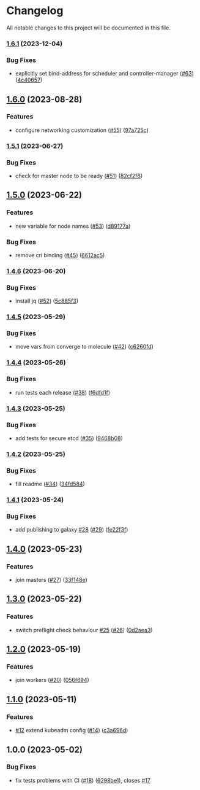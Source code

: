 # Changelog

All notable changes to this project will be documented in this file.

### [1.6.1](https://github.com/cloud-labs-infra/ansible-k8s-cluster/compare/v1.6.0...v1.6.1) (2023-12-04)


### Bug Fixes

* explicitly set bind-address for scheduler and controller-manager ([#63](https://github.com/cloud-labs-infra/ansible-k8s-cluster/issues/63)) ([4c40657](https://github.com/cloud-labs-infra/ansible-k8s-cluster/commit/4c40657efa0302135d45c2cc441d73bddf3410ce))

## [1.6.0](https://github.com/cloud-labs-infra/ansible-k8s-cluster/compare/v1.5.1...v1.6.0) (2023-08-28)


### Features

* configure networking customization ([#55](https://github.com/cloud-labs-infra/ansible-k8s-cluster/issues/55)) ([97a725c](https://github.com/cloud-labs-infra/ansible-k8s-cluster/commit/97a725ca7b0e2b6e45886585504ecdc49dbdd517))

### [1.5.1](https://github.com/cloud-labs-infra/ansible-k8s-cluster/compare/v1.5.0...v1.5.1) (2023-06-27)


### Bug Fixes

* check for master node to be ready ([#51](https://github.com/cloud-labs-infra/ansible-k8s-cluster/issues/51)) ([82cf2f8](https://github.com/cloud-labs-infra/ansible-k8s-cluster/commit/82cf2f812d14378bff38e35b679bd5bc5ab081b0))

## [1.5.0](https://github.com/cloud-labs-infra/ansible-k8s-cluster/compare/v1.4.6...v1.5.0) (2023-06-22)


### Features

* new variable for node names ([#53](https://github.com/cloud-labs-infra/ansible-k8s-cluster/issues/53)) ([d89177a](https://github.com/cloud-labs-infra/ansible-k8s-cluster/commit/d89177a481d3d99fcdfb8a6d6f96393d8b219979))


### Bug Fixes

* remove cri binding ([#45](https://github.com/cloud-labs-infra/ansible-k8s-cluster/issues/45)) ([6612ac5](https://github.com/cloud-labs-infra/ansible-k8s-cluster/commit/6612ac5e52fa2543c236bc33e611d2c695f5835b))

### [1.4.6](https://github.com/cloud-labs-infra/ansible-k8s-cluster/compare/v1.4.5...v1.4.6) (2023-06-20)


### Bug Fixes

* install jq ([#52](https://github.com/cloud-labs-infra/ansible-k8s-cluster/issues/52)) ([5c885f3](https://github.com/cloud-labs-infra/ansible-k8s-cluster/commit/5c885f3682771c8f291afa765d2ff457f72d9550))

### [1.4.5](https://github.com/cloud-labs-infra/ansible-k8s-cluster/compare/v1.4.4...v1.4.5) (2023-05-29)


### Bug Fixes

* move vars from converge to molecule ([#42](https://github.com/cloud-labs-infra/ansible-k8s-cluster/issues/42)) ([c6260fd](https://github.com/cloud-labs-infra/ansible-k8s-cluster/commit/c6260fddd89538f953fe3de89e43b16ebe8fa27f))

### [1.4.4](https://github.com/cloud-labs-infra/ansible-k8s-cluster/compare/v1.4.3...v1.4.4) (2023-05-26)


### Bug Fixes

* run tests each release ([#38](https://github.com/cloud-labs-infra/ansible-k8s-cluster/issues/38)) ([f6dfd1f](https://github.com/cloud-labs-infra/ansible-k8s-cluster/commit/f6dfd1fbd636d5dc9c630fde0d40adaef8a6e257))

### [1.4.3](https://github.com/cloud-labs-infra/ansible-k8s-cluster/compare/v1.4.2...v1.4.3) (2023-05-25)


### Bug Fixes

* add tests for secure etcd ([#35](https://github.com/cloud-labs-infra/ansible-k8s-cluster/issues/35)) ([9468b08](https://github.com/cloud-labs-infra/ansible-k8s-cluster/commit/9468b083c4f0ed21168b44c3d004865caab05070))

### [1.4.2](https://github.com/cloud-labs-infra/ansible-k8s-cluster/compare/v1.4.1...v1.4.2) (2023-05-25)


### Bug Fixes

* fill readme ([#34](https://github.com/cloud-labs-infra/ansible-k8s-cluster/issues/34)) ([34fd584](https://github.com/cloud-labs-infra/ansible-k8s-cluster/commit/34fd584ff538d42d1c1344fa26c19074b7f81c72))

### [1.4.1](https://github.com/cloud-labs-infra/ansible-k8s-cluster/compare/v1.4.0...v1.4.1) (2023-05-24)


### Bug Fixes

* add publishing to galaxy [#28](https://github.com/cloud-labs-infra/ansible-k8s-cluster/issues/28) ([#29](https://github.com/cloud-labs-infra/ansible-k8s-cluster/issues/29)) ([fe22f3f](https://github.com/cloud-labs-infra/ansible-k8s-cluster/commit/fe22f3f40aeefd92cb9c7f6620ee8ecee21e7fd2))

## [1.4.0](https://github.com/cloud-labs-infra/ansible-k8s-cluster/compare/v1.3.0...v1.4.0) (2023-05-23)


### Features

* join masters ([#27](https://github.com/cloud-labs-infra/ansible-k8s-cluster/issues/27)) ([33f148e](https://github.com/cloud-labs-infra/ansible-k8s-cluster/commit/33f148e2cc20f666018ce330a30a292ca4b7af95))

## [1.3.0](https://github.com/cloud-labs-infra/ansible-role-k8s-cluster/compare/v1.2.0...v1.3.0) (2023-05-22)


### Features

* switch preflight check behaviour [#25](https://github.com/cloud-labs-infra/ansible-role-k8s-cluster/issues/25) ([#26](https://github.com/cloud-labs-infra/ansible-role-k8s-cluster/issues/26)) ([0d2aea3](https://github.com/cloud-labs-infra/ansible-role-k8s-cluster/commit/0d2aea3d8ccb8d38556e673d5d4042f55d1fe382))

## [1.2.0](https://github.com/cloud-labs-infra/ansible-role-k8s-cluster/compare/v1.1.0...v1.2.0) (2023-05-19)


### Features

* join workers ([#20](https://github.com/cloud-labs-infra/ansible-role-k8s-cluster/issues/20)) ([056f694](https://github.com/cloud-labs-infra/ansible-role-k8s-cluster/commit/056f694175e9daeab3d6f3856a8a211333bae4da))

## [1.1.0](https://github.com/cloud-labs-infra/ansible-role-k8s-cluster/compare/v1.0.0...v1.1.0) (2023-05-11)


### Features

* [#12](https://github.com/cloud-labs-infra/ansible-role-k8s-cluster/issues/12) extend kubeadm config ([#14](https://github.com/cloud-labs-infra/ansible-role-k8s-cluster/issues/14)) ([c3a696d](https://github.com/cloud-labs-infra/ansible-role-k8s-cluster/commit/c3a696d26c7f51ba6083bb27a9b7bb40d6a5c6a2))

## 1.0.0 (2023-05-02)


### Bug Fixes

* fix tests problems with CI ([#18](https://github.com/cloud-labs-infra/ansible-role-k8s-cluster/issues/18)) ([6298be1](https://github.com/cloud-labs-infra/ansible-role-k8s-cluster/commit/6298be10fab4df87bc4cab82c848c6273cfad187)), closes [#17](https://github.com/cloud-labs-infra/ansible-role-k8s-cluster/issues/17)
